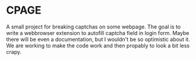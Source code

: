 # CPAGE
A small project for breaking captchas on some webpage.
The goal is to write a webbrowser extension to autofill captcha field in login form.
Maybe there will be even a documentation, but I wouldn't be so optimistic about it.
We are working to make the code work and then propably to look a bit less crapy.

